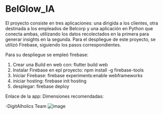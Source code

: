 # BelGlow_IA
El proyecto consiste en tres aplicaciones: una dirigida a los clientes, otra destinada a los empleados de Belcorp y una aplicación en Python que conecta ambas, utilizando los datos recolectados en la primera para generar insights en la segunda. Para el despliegue de este proyecto, se utilizó Firebase, siguiendo los pasos correspondientes.

Para su despliegue se empleó firebase:

1) Crear una Build en web con: flutter build web
2) Instalar Firebase en epl proyecto: npm install -g firebase-tools
3) Iniciar Firebase: firebase experiments:enable webframeworks
4) iniciar hosting: firebase init hosting
5) desplegar: firebase deploy

Enlace de la app: 
Dimensiones recomendadas: 

-DigitAlholics Team
![image](https://github.com/user-attachments/assets/a42465ae-80c5-4fe4-be23-4b0850de4a8e)
